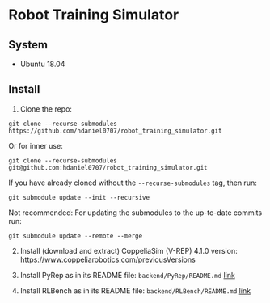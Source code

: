 # Robot Training Simulator

## System

* Ubuntu 18.04

## Install

1. Clone the repo:
```
git clone --recurse-submodules https://github.com/hdaniel0707/robot_training_simulator.git
```
Or for inner use:
```
git clone --recurse-submodules git@github.com:hdaniel0707/robot_training_simulator.git
```
If you have already cloned without the `--recurse-submodules` tag, then run:
```
git submodule update --init --recursive
```
Not recommended: For updating the submodules to the up-to-date commits run:
```
git submodule update --remote --merge
```

2. Install (download and extract) CoppeliaSim (V-REP) 4.1.0 version: https://www.coppeliarobotics.com/previousVersions

3. Install PyRep as in its README file: `backend/PyRep/README.md` [link](backend/PyRep/README.md)

4. Install RLBench as in its README file: `backend/RLBench/README.md` [link](backend/RLBench/README.md)
